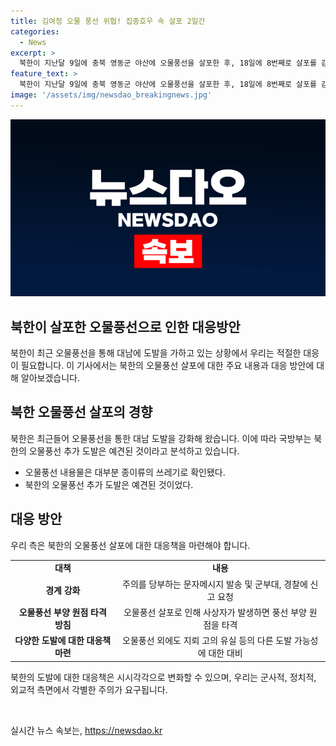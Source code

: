 ```yaml
---
title: 김여정 오물 풍선 위협! 집중호우 속 살포 2일간
categories:
  - News
excerpt: >
  북한이 지난달 9일에 충북 영동군 야산에 오물풍선을 살포한 후, 18일에 8번째로 살포를 감행했다. 우리 측은 이를 대북전단 살포로 해석하고, 국방부는 국민들에게 주의를 당부했다. 오물풍선의 내용물은 식별이 불가능하며, 북한의 추가 도발은 예견됐다. 북한은 대응방식의 변화를 시사하며 유해물질을 넣을 가능성도 있다. 군은 이에 대비해 풍선을 타격할 방침이며, 북한이 다른 방법을 택할 수도 있다고 예상된다.
feature_text: >
  북한이 지난달 9일에 충북 영동군 야산에 오물풍선을 살포한 후, 18일에 8번째로 살포를 감행했다. 우리 측은 이를 대북전단 살포로 해석하고, 국방부는 국민들에게 주의를 당부했다. 오물풍선의 내용물은 식별이 불가능하며, 북한의 추가 도발은 예견됐다. 북한은 대응방식의 변화를 시사하며 유해물질을 넣을 가능성도 있다. 군은 이에 대비해 풍선을 타격할 방침이며, 북한이 다른 방법을 택할 수도 있다고 예상된다.
image: '/assets/img/newsdao_breakingnews.jpg'
---
```


<p><img src="/assets/img/newsdao_breakingnews.jpg" alt="firstkoreanews 속보" /></p>

<h2>북한이 살포한 오물풍선으로 인한 대응방안</h2>

<p>북한이 최근 오물풍선을 통해 대남에 도발을 가하고 있는 상황에서 우리는 적절한 대응이 필요합니다. 이 기사에서는 북한의 오물풍선 살포에 대한 주요 내용과 대응 방안에 대해 알아보겠습니다.</p>

<h2>북한 오물풍선 살포의 경향</h2>

<p>북한은 최근들어 오물풍선을 통한 대남 도발을 강화해 왔습니다. 이에 따라 국방부는 북한의 오물풍선 추가 도발은 예견된 것이라고 분석하고 있습니다.</p>

<ul>
    <li>오물풍선 내용물은 대부분 종이류의 쓰레기로 확인됐다.</li>
    <li>북한의 오물풍선 추가 도발은 예견된 것이었다.</li>
</ul>

<h2>대응 방안</h2>

<p>우리 측은 북한의 오물풍선 살포에 대한 대응책을 마련해야 합니다.</p>

<table>
    <tr>
        <td style="text-align: center; height: 17px;"><b>대책</b></td>
        <td style="text-align: center; height: 17px;"><b>내용</b></td>
    </tr>
    <tr>
        <td style="text-align: center; height: 17px;"><b>경계 강화</b></td>
        <td style="text-align: center; height: 17px;">주의를 당부하는 문자메시지 발송 및 군부대, 경찰에 신고 요청</td>
    </tr>
    <tr>
        <td style="text-align: center; height: 17px;"><b>오물풍선 부양 원점 타격 방침</b></td>
        <td style="text-align: center; height: 17px;">오물풍선 살포로 인해 사상자가 발생하면 풍선 부양 원점을 타격</td>
    </tr>
    <tr>
        <td style="text-align: center; height: 17px;"><b>다양한 도발에 대한 대응책 마련</b></td>
        <td style="text-align: center; height: 17px;">오물풍선 외에도 지뢰 고의 유실 등의 다른 도발 가능성에 대한 대비</td>
    </tr>
</table>

<p>북한의 도발에 대한 대응책은 시시각각으로 변화할 수 있으며, 우리는 군사적, 정치적, 외교적 측면에서 각별한 주의가 요구됩니다.</p>

<p data-ke-size="size16">&nbsp;</p>
실시간 뉴스 속보는, <a href="https://newsdao.kr" rel="dofollow">https://newsdao.kr</a>


